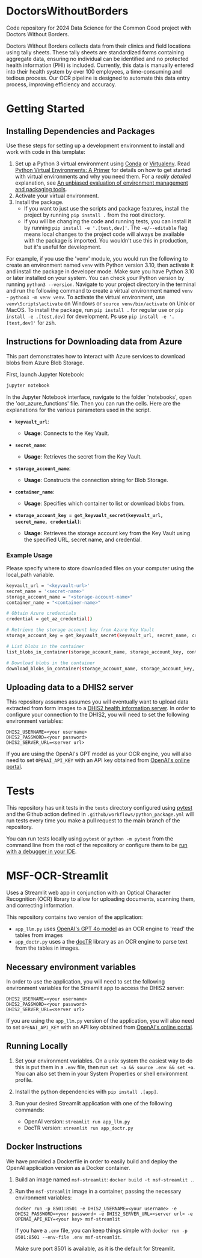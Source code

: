 # DoctorsWithoutBorders

Code repository for 2024 Data Science for the Common Good project with Doctors Without Borders.

Doctors Without Borders collects data from their clinics and field locations using tally sheets. These tally sheets are standardized forms containing aggregate data, ensuring no individual can be identified and no protected health information (PHI) is included. Currently, this data is manually entered into their health system by over 100 employees, a time-consuming and tedious process. Our OCR pipeline is designed to automate this data entry process, improving efficiency and accuracy.


# Getting Started
## Installing Dependencies and Packages
Use these steps for setting up a development environment to install and work with code in this template:
1) Set up a Python 3 virtual environment using [Conda](https://docs.conda.io/projects/conda/en/latest/user-guide/install/index.html#) or [Virtualenv](https://virtualenv.pypa.io/en/latest/index.html). Read [Python Virtual Environments: A Primer](https://realpython.com/python-virtual-environments-a-primer/#the-virtualenv-project) for details on how to get started with virtual environments and why you need them. For a _really detailed_ explanation, see [An unbiased evaluation of environment management and packaging tools](https://alpopkes.com/posts/python/packaging_tools/). 
2) Activate your virtual environment.
3) Install the package.
	- If you want to just use the scripts and package features, install the project by running `pip install .` from the root directory.
	- If you will be changing the code and running tests, you can install it by running `pip install -e '.[test,dev]'`. The `-e/--editable` flag means local changes to the project code will always be available with the package is imported. You wouldn't use this in production, but it's useful for development.

For example, if you use the 'venv' module, you would run the following to create an environment named `venv` with Python version 3.10, then activate it and install the package in developer mode.
Make sure you have Python 3.10 or later installed on your system. You can check your Python version by running `python3 --version`.
Navigate to your project directory in the terminal and run the following command to create a virtual environment named `venv` - `python3 -m venv venv`.
To activate the virtual environment, use `venv\Scripts\activate` on Windows or `source venv/bin/activate` on Unix or MacOS.
To install the package, run `pip install .` for regular use or `pip install -e .[test,dev]` for development. Ps use `pip install -e '.[test,dev]'` for zsh.


## Instructions for Downloading data from Azure
This part demonstrates how to interact with Azure services to download blobs from Azure Blob Storage.

First, launch Jupyter Notebook:
```bash
jupyter notebook
```
In the Jupyter Notebook interface, navigate to the folder 'notebooks', open the 'ocr_azure_functions' file. Then you can run the cells.
Here are the explanations for the various parameters used in the script.
- **`keyvault_url`**:
  - **Usage**: Connects to the Key Vault.

- **`secret_name`**:
  - **Usage**: Retrieves the secret from the Key Vault.

- **`storage_account_name`**:
  - **Usage**: Constructs the connection string for Blob Storage.

- **`container_name`**:
  - **Usage**: Specifies which container to list or download blobs from.

- **`storage_account_key = get_keyvault_secret(keyvault_url, secret_name, credential)`**:
  - **Usage**: Retrieves the storage account key from the Key Vault using the specified URL, secret name, and credential.
    
### Example Usage
Please specify where to store downloaded files on your computer using the local_path variable.
```bash
keyvault_url = '<keyvault-url>'
secret_name = '<secret-name>'
storage_account_name = "<storage-account-name>"
container_name = "<container-name>"

# Obtain Azure credentials
credential = get_az_credential()

# Retrieve the storage account key from Azure Key Vault
storage_account_key = get_keyvault_secret(keyvault_url, secret_name, credential)

# List blobs in the container
list_blobs_in_container(storage_account_name, storage_account_key, container_name)

# Download blobs in the container
download_blobs_in_container(storage_account_name, storage_account_key, container_name)
```

## Uploading data to a DHIS2 server
This repository assumes assumes you will eventually want to upload data extracted from form images to a [DHIS2 health information server](https://dhis2.org/). In order to configure your connection to the DHIS2, you will need to set the following environment variables:
```
DHIS2_USERNAME=<your username>
DHIS2_PASSWORD=<your password>
DHIS2_SERVER_URL=<server url>
```

If you are using the OpenAI's GPT model as your OCR engine, you will also need to set `OPENAI_API_KEY` with an API key obtained from [OpenAI's online portal](https://platform.openai.com/).

# Tests
This repository has unit tests in the `tests` directory configured using [pytest](https://pytest.org/) and the Github action defined in `.github/workflows/python_package.yml` will run tests every time you make a pull request to the main branch of the repository. 

You can run tests locally using `pytest` or `python -m pytest` from the command line from the root of the repository or configure them to be [run with a debugger in your IDE](https://code.visualstudio.com/docs/python/testing).


# MSF-OCR-Streamlit

Uses a Streamlit web app in conjunction with an Optical Character Recognition (OCR) library to allow for uploading documents, scanning them, and correcting information.

This repository contains two version of the application:
- `app_llm.py` uses [OpenAI's GPT 4o model](https://platform.openai.com/docs/guides/vision) as an OCR engine to 'read' the tables from images
- `app_doctr.py` uses a the [docTR](https://pypi.org/project/python-doctr/) library as an OCR engine to parse text from the tables in images.

## Necessary environment variables
In order to use the application, you will need to set the following environment variables for the Streamlit app to access the DHIS2 server:
```
DHIS2_USERNAME=<your username>
DHIS2_PASSWORD=<your password>
DHIS2_SERVER_URL=<server url>
```

If you are using the `app_llm.py` version of the application, you will also need to set `OPENAI_API_KEY` with an API key obtained from [OpenAI's online portal](https://platform.openai.com/).

## Running Locally
1) Set your environment variables. On a unix system the easiest way to do this is put them in a `.env` file, then run `set -a && source .env && set +a`. You can also set them in your System Properties or shell environment profile.  

2) Install the python dependencies with `pip install .[app]`.

3) Run your desired Streamlit application with one of the following commands:
    - OpenAI version: `streamlit run app_llm.py` 
    - DocTR version: `streamlit run app_doctr.py` 

## Docker Instructions
We have provided a Dockerfile in order to easily build and deploy the OpenAI application version as a Docker container. 

1) Build an image named `msf-streamlit`: `docker build -t msf-streamlit .`.

2) Run the `msf-streamlit` image in a container, passing the necessary environment variables: 
    ```
    docker run -p 8501:8501 -e DHIS2_USERNAME=<your username> -e DHIS2_PASSWORD=<your password> -e DHIS2_SERVER_URL=<server url> -e OPENAI_API_KEY=<your key> msf-streamlit
    ```

    If you have a `.env` file, you can keep things simple with `docker run -p 8501:8501 --env-file .env msf-streamlit`. 

    Make sure port 8501 is available, as it is the default for Streamlit.

